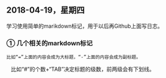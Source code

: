 ## 2018-04-19，星期四
  学习使用简单的marikdown标记，用于以后再Github上面写日志。
### ① 几个相关的markdown标记
    比如“=”上面的内容会成为大标题，“-”上面的内容会成为副标题。
    比如“#”的个数+“TAB”决定标题的级数，前两级会有下划线。
